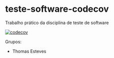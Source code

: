# teste-software-codecov
Trabalho prático da disciplina de teste de software

[![codecov](https://codecov.io/gh/tomtomesteves/teste-software-codecov/branch/main/graph/badge.svg?token=FOUNB5JTWD)](https://codecov.io/gh/tomtomesteves/teste-software-codecov)

Grupos:
- Thomas Esteves
